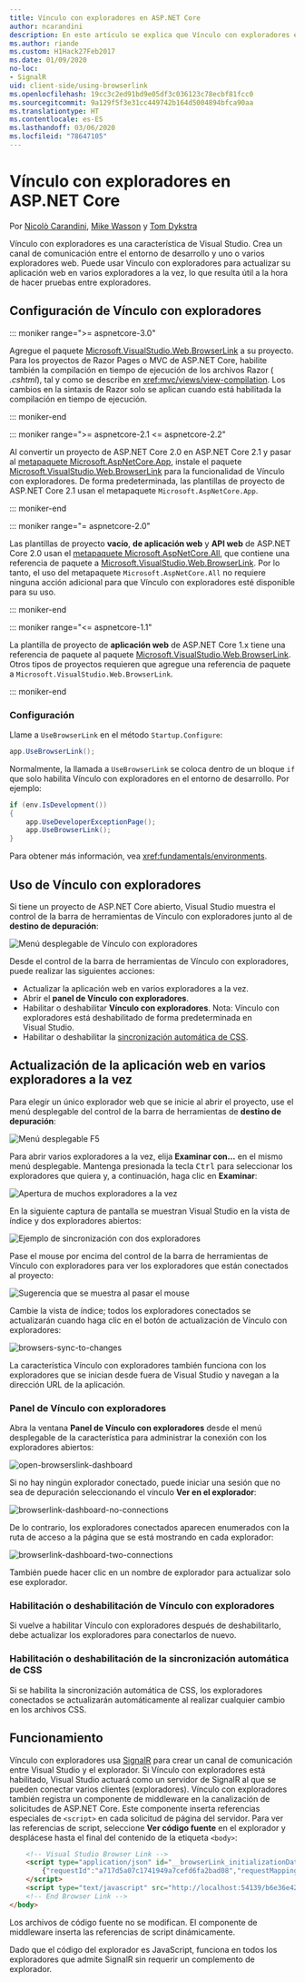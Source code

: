```yaml
---
title: Vínculo con exploradores en ASP.NET Core
author: ncarandini
description: En este artículo se explica que Vínculo con exploradores es una característica de Visual Studio que vincula el entorno de desarrollo con uno o más exploradores web.
ms.author: riande
ms.custom: H1Hack27Feb2017
ms.date: 01/09/2020
no-loc:
- SignalR
uid: client-side/using-browserlink
ms.openlocfilehash: 19cc3c2ed91bd9e05df3c036123c78ecbf81fcc0
ms.sourcegitcommit: 9a129f5f3e31cc449742b164d5004894bfca90aa
ms.translationtype: HT
ms.contentlocale: es-ES
ms.lasthandoff: 03/06/2020
ms.locfileid: "78647105"
---
```

# <a name="browser-link-in-aspnet-core"></a>Vínculo con exploradores en ASP.NET Core

Por [Nicolò Carandini](https://github.com/ncarandini), [Mike Wasson](https://github.com/MikeWasson) y [Tom Dykstra](https://github.com/tdykstra)

Vínculo con exploradores es una característica de Visual Studio. Crea un canal de comunicación entre el entorno de desarrollo y uno o varios exploradores web. Puede usar Vínculo con exploradores para actualizar su aplicación web en varios exploradores a la vez, lo que resulta útil a la hora de hacer pruebas entre exploradores.

## <a name="browser-link-setup"></a>Configuración de Vínculo con exploradores

::: moniker range=">= aspnetcore-3.0"

Agregue el paquete [Microsoft.VisualStudio.Web.BrowserLink](https://www.nuget.org/packages/Microsoft.VisualStudio.Web.BrowserLink/) a su proyecto. Para los proyectos de Razor Pages o MVC de ASP.NET Core, habilite también la compilación en tiempo de ejecución de los archivos Razor ( *.cshtml*), tal y como se describe en <xref:mvc/views/view-compilation>. Los cambios en la sintaxis de Razor solo se aplican cuando está habilitada la compilación en tiempo de ejecución.

::: moniker-end

::: moniker range=">= aspnetcore-2.1 <= aspnetcore-2.2"

Al convertir un proyecto de ASP.NET Core 2.0 en ASP.NET Core 2.1 y pasar al [metapaquete Microsoft.AspNetCore.App](xref:fundamentals/metapackage-app), instale el paquete [Microsoft.VisualStudio.Web.BrowserLink](https://www.nuget.org/packages/Microsoft.VisualStudio.Web.BrowserLink/) para la funcionalidad de Vínculo con exploradores. De forma predeterminada, las plantillas de proyecto de ASP.NET Core 2.1 usan el metapaquete `Microsoft.AspNetCore.App`.

::: moniker-end

::: moniker range="= aspnetcore-2.0"

Las plantillas de proyecto **vacío**, **de aplicación web** y **API web** de ASP.NET Core 2.0 usan el [metapaquete Microsoft.AspNetCore.All](xref:fundamentals/metapackage), que contiene una referencia de paquete a [Microsoft.VisualStudio.Web.BrowserLink](https://www.nuget.org/packages/Microsoft.VisualStudio.Web.BrowserLink/). Por lo tanto, el uso del metapaquete `Microsoft.AspNetCore.All` no requiere ninguna acción adicional para que Vínculo con exploradores esté disponible para su uso.

::: moniker-end

::: moniker range="<= aspnetcore-1.1"

La plantilla de proyecto de **aplicación web** de ASP.NET Core 1.x tiene una referencia de paquete al paquete [Microsoft.VisualStudio.Web.BrowserLink](https://www.nuget.org/packages/Microsoft.VisualStudio.Web.BrowserLink/). Otros tipos de proyectos requieren que agregue una referencia de paquete a `Microsoft.VisualStudio.Web.BrowserLink`.

::: moniker-end

### <a name="configuration"></a>Configuración

Llame a `UseBrowserLink` en el método `Startup.Configure`:

```csharp
app.UseBrowserLink();
```

Normalmente, la llamada a `UseBrowserLink` se coloca dentro de un bloque `if` que solo habilita Vínculo con exploradores en el entorno de desarrollo. Por ejemplo:

```csharp
if (env.IsDevelopment())
{
    app.UseDeveloperExceptionPage();
    app.UseBrowserLink();
}
```

Para obtener más información, vea <xref:fundamentals/environments>.

## <a name="how-to-use-browser-link"></a>Uso de Vínculo con exploradores

Si tiene un proyecto de ASP.NET Core abierto, Visual Studio muestra el control de la barra de herramientas de Vínculo con exploradores junto al de **destino de depuración**:

![Menú desplegable de Vínculo con exploradores](using-browserlink/_static/browserLink-dropdown-menu.png)

Desde el control de la barra de herramientas de Vínculo con exploradores, puede realizar las siguientes acciones:

* Actualizar la aplicación web en varios exploradores a la vez.
* Abrir el **panel de Vínculo con exploradores**.
* Habilitar o deshabilitar **Vínculo con exploradores**. Nota: Vínculo con exploradores está deshabilitado de forma predeterminada en Visual Studio.
* Habilitar o deshabilitar la [sincronización automática de CSS](#enable-or-disable-css-auto-sync).

## <a name="refresh-the-web-app-in-several-browsers-at-once"></a>Actualización de la aplicación web en varios exploradores a la vez

Para elegir un único explorador web que se inicie al abrir el proyecto, use el menú desplegable del control de la barra de herramientas de **destino de depuración**:

![Menú desplegable F5](using-browserlink/_static/debug-target-dropdown-menu.png)

Para abrir varios exploradores a la vez, elija **Examinar con…** en el mismo menú desplegable. Mantenga presionada la tecla <kbd>Ctrl</kbd> para seleccionar los exploradores que quiera y, a continuación, haga clic en **Examinar**:

![Apertura de muchos exploradores a la vez](using-browserlink/_static/open-many-browsers-at-once.png)

En la siguiente captura de pantalla se muestran Visual Studio en la vista de índice y dos exploradores abiertos:

![Ejemplo de sincronización con dos exploradores](using-browserlink/_static/sync-with-two-browsers-example.png)

Pase el mouse por encima del control de la barra de herramientas de Vínculo con exploradores para ver los exploradores que están conectados al proyecto:

![Sugerencia que se muestra al pasar el mouse](using-browserlink/_static/hoover-tip.png)

Cambie la vista de índice; todos los exploradores conectados se actualizarán cuando haga clic en el botón de actualización de Vínculo con exploradores:

![browsers-sync-to-changes](using-browserlink/_static/browsers-sync-to-changes.png)

La característica Vínculo con exploradores también funciona con los exploradores que se inician desde fuera de Visual Studio y navegan a la dirección URL de la aplicación.

### <a name="the-browser-link-dashboard"></a>Panel de Vínculo con exploradores

Abra la ventana **Panel de Vínculo con exploradores** desde el menú desplegable de la característica para administrar la conexión con los exploradores abiertos:

![open-browserslink-dashboard](using-browserlink/_static/open-browserlink-dashboard.png)

Si no hay ningún explorador conectado, puede iniciar una sesión que no sea de depuración seleccionando el vínculo **Ver en el explorador**:

![browserlink-dashboard-no-connections](using-browserlink/_static/browserlink-dashboard-no-connections.png)

De lo contrario, los exploradores conectados aparecen enumerados con la ruta de acceso a la página que se está mostrando en cada explorador:

![browserlink-dashboard-two-connections](using-browserlink/_static/browserlink-dashboard-two-connections.png)

También puede hacer clic en un nombre de explorador para actualizar solo ese explorador.

### <a name="enable-or-disable-browser-link"></a>Habilitación o deshabilitación de Vínculo con exploradores

Si vuelve a habilitar Vínculo con exploradores después de deshabilitarlo, debe actualizar los exploradores para conectarlos de nuevo.

### <a name="enable-or-disable-css-auto-sync"></a>Habilitación o deshabilitación de la sincronización automática de CSS

Si se habilita la sincronización automática de CSS, los exploradores conectados se actualizarán automáticamente al realizar cualquier cambio en los archivos CSS.

## <a name="how-it-works"></a>Funcionamiento

Vínculo con exploradores usa [SignalR](xref:signalr/introduction) para crear un canal de comunicación entre Visual Studio y el explorador. Si Vínculo con exploradores está habilitado, Visual Studio actuará como un servidor de SignalR al que se pueden conectar varios clientes (exploradores). Vínculo con exploradores también registra un componente de middleware en la canalización de solicitudes de ASP.NET Core. Este componente inserta referencias especiales de `<script>` en cada solicitud de página del servidor. Para ver las referencias de script, seleccione **Ver código fuente** en el explorador y desplácese hasta el final del contenido de la etiqueta `<body>`:

```html
    <!-- Visual Studio Browser Link -->
    <script type="application/json" id="__browserLink_initializationData">
        {"requestId":"a717d5a07c1741949a7cefd6fa2bad08","requestMappingFromServer":false}
    </script>
    <script type="text/javascript" src="http://localhost:54139/b6e36e429d034f578ebccd6a79bf19bf/browserLink" async="async"></script>
    <!-- End Browser Link -->
</body>
```

Los archivos de código fuente no se modifican. El componente de middleware inserta las referencias de script dinámicamente.

Dado que el código del explorador es JavaScript, funciona en todos los exploradores que admite SignalR sin requerir un complemento de explorador.
